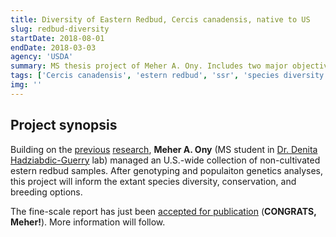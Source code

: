 ```yaml
---
title: Diversity of Eastern Redbud, Cercis canadensis, native to US
slug: redbud-diversity
startDate: 2018-08-01
endDate: 2018-03-03
agency: 'USDA'
summary: MS thesis project of Meher A. Ony. Includes two major objectives, (1) gSSR selection and redbud fine-scale study, and (2) genetic diversity assessment across the species native range.
tags: ['Cercis canadensis', 'estern redbud', 'ssr', 'species diversity']
img: ''
---
```


Project synopsis
--------

Building on the [previous](https://journals.ashs.org/jashs/view/journals/jashs/137/3/article-p189.xml) [research](https://journals.ashs.org/hortsci/view/journals/hortsci/52/4/article-p498.xml), **Meher A. Ony** (MS student in [Dr. Denita Hadziabdic-Guerry](https://epp.tennessee.edu/people/directory/dr-denita-hadziabdic-guerry/) lab) managed an U.S.-wide collection of non-cultivated estern redbud samples. After genotyping and populaiton genetics analyses, this project will inform the extant species diversity, conservation, and breeding options.

The fine-scale report has just been [accepted for publication](/publications/redbud-big-scale-poster/) (**CONGRATS, Meher!**). More information will follow.